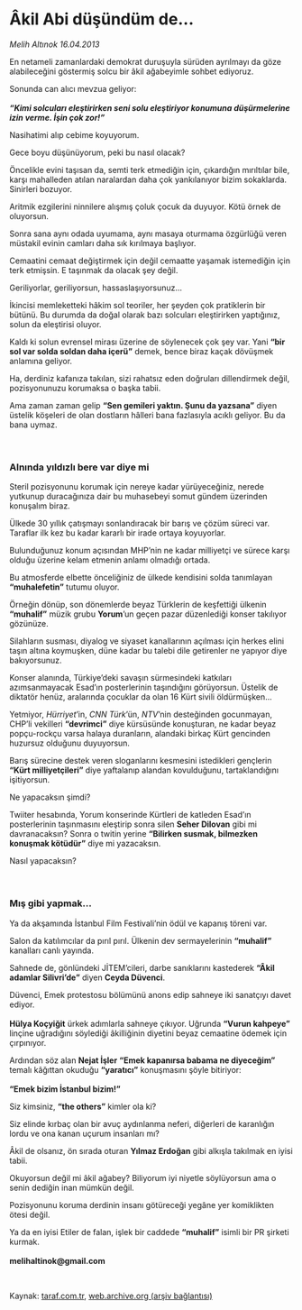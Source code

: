 # Âkil Abi düşündüm de...

*Melih Altınok 16.04.2013*

<div class="yazi"><p>En netameli zamanlardaki demokrat duruşuyla sürüden ayrılmayı da göze alabileceğini göstermiş solcu bir âkil ağabeyimle sohbet ediyoruz. </p>
<p>Sonunda can alıcı mevzua geliyor:<br/><br/><b><i>“Kimi solcuları eleştirirken seni solu eleştiriyor konumuna düşürmelerine izin verme. İşin çok zor!”</i></b></p>
<p>Nasihatimi alıp cebime koyuyorum. </p>
<p>Gece boyu düşünüyorum, peki bu nasıl olacak?</p>
<p>Öncelikle evini taşısan da, semti terk etmediğin için, çıkardığın mırıltılar bile, karşı mahalleden atılan naralardan daha çok yankılanıyor bizim sokaklarda. Sinirleri bozuyor.</p>
<p>Aritmik ezgilerini ninnilere alışmış çoluk çocuk da duyuyor. Kötü örnek de oluyorsun.</p>
<p>Sonra sana aynı odada uyumama, aynı masaya oturmama özgürlüğü veren müstakil evinin camları daha sık kırılmaya başlıyor.</p>
<p>Cemaatini cemaat değiştirmek için değil cemaatte yaşamak istemediğin için terk etmişsin. E taşınmak da olacak şey değil. </p>
<p>Geriliyorlar, geriliyorsun, hassaslaşıyorsunuz...</p>
<p>İkincisi memleketteki hâkim sol teoriler, her şeyden çok pratiklerin bir bütünü. Bu durumda da doğal olarak bazı solcuları eleştirirken yaptığınız, solun da eleştirisi oluyor.</p>
<p>Kaldı ki solun evrensel mirası üzerine de söylenecek çok şey var. Yani <b>“bir sol var solda soldan daha içerü”</b> demek, bence biraz kaçak dövüşmek anlamına geliyor.</p>
<p>Ha, derdiniz kafanıza takılan, sizi rahatsız eden doğruları dillendirmek değil, pozisyonunuzu korumaksa o başka tabii. </p>
<p>Ama zaman zaman gelip <b>“Sen gemileri yaktın. Şunu da yazsana”</b> diyen üstelik köşeleri de olan dostların hâlleri bana fazlasıyla acıklı geliyor. Bu da bana uymaz.<br/><br/><br/></p>
<h3>Alnında yıldızlı bere var diye mi</h3>
<p>Steril pozisyonunu korumak için nereye kadar yürüyeceğiniz, nerede yutkunup duracağınıza dair bu muhasebeyi somut gündem üzerinden konuşalım biraz.</p>
<p>Ülkede 30 yıllık çatışmayı sonlandıracak bir barış ve çözüm süreci var. Taraflar ilk kez bu kadar kararlı bir irade ortaya koyuyorlar.</p>
<p>Bulunduğunuz konum açısından MHP’nin ne kadar milliyetçi ve sürece karşı olduğu üzerine kelam etmenin anlamı olmadığı ortada.</p>
<p>Bu atmosferde elbette önceliğiniz de ülkede kendisini solda tanımlayan <b>“muhalefetin”</b> tutumu oluyor.</p>
<p>Örneğin dönüp, son dönemlerde beyaz Türklerin de keşfettiği ülkenin <b>“muhalif”</b> müzik grubu <b>Yorum</b>’un geçen pazar düzenlediği konser takılıyor gözünüze.</p>
<p>Silahların susması, diyalog ve siyaset kanallarının açılması için herkes elini taşın altına koymuşken, düne kadar bu talebi dile getirenler ne yapıyor diye bakıyorsunuz.</p>
<p>Konser alanında, Türkiye’deki savaşın sürmesindeki katkıları azımsanmayacak Esad’ın posterlerinin taşındığını görüyorsun. Üstelik de diktatör henüz, aralarında çocuklar da olan 16 Kürt sivili öldürmüşken...</p>
<p>Yetmiyor, <i>Hürriyet</i>’in, <i>CNN Türk</i>’ün, <i>NTV</i>’nin desteğinden gocunmayan, CHP’li vekilleri <b>“devrimci”</b> diye kürsüsünde konuşturan, ne kadar beyaz popçu-rockçu varsa halaya duranların, alandaki birkaç Kürt gencinden huzursuz olduğunu duyuyorsun.</p>
<p>Barış sürecine destek veren sloganlarını kesmesini istedikleri gençlerin <b>“Kürt milliyetçileri”</b> diye yaftalanıp alandan kovulduğunu, tartaklandığını işitiyorsun.</p>
<p>Ne yapacaksın şimdi?</p>
<p>Twiiter hesabında, Yorum konserinde Kürtleri de katleden Esad’ın posterlerinin taşınmasını eleştirip sonra silen <b>Seher Dilovan</b> gibi mi davranacaksın? Sonra o twitin yerine <b>“Bilirken susmak, bilmezken konuşmak kötüdür”</b> diye mi yazacaksın.</p>
<p>Nasıl yapacaksın?<br/><br/><br/></p>
<h3>Mış gibi yapmak...</h3>
<p>Ya da akşamında İstanbul Film Festivali’nin ödül ve kapanış töreni var.</p>
<p>Salon da katılımcılar da pırıl pırıl. Ülkenin dev sermayelerinin <b>“muhalif”</b> kanalları canlı yayında.</p>
<p>Sahnede de, gönlündeki JİTEM’cileri, darbe sanıklarını kastederek <b>“Âkil adamlar Silivri’de”</b> diyen <b>Ceyda Düvenci</b>.</p>
<p>Düvenci, Emek protestosu bölümünü anons edip sahneye iki sanatçıyı davet ediyor.<br/><br/><b>Hülya Koçyiğit</b> ürkek adımlarla sahneye çıkıyor. Uğrunda <b>“Vurun kahpeye”</b> linçine uğradığını söylediği âkilliğinin diyetini beyaz cemaatine ödemek için çırpınıyor.</p>
<p>Ardından söz alan <b>Nejat İşler</b> <b>“Emek kapanırsa babama ne diyeceğim”</b> temalı kâğıttan okuduğu <b>“yaratıcı”</b> konuşmasını şöyle bitiriyor:<br/><br/><b>“Emek bizim İstanbul bizim!”</b></p>
<p>Siz kimsiniz, <b>“the others”</b> kimler ola ki?</p>
<p>Siz elinde kırbaç olan bir avuç aydınlanma neferi, diğerleri de karanlığın lordu ve ona kanan uçurum insanları mı?</p>
<p>Âkil de olsanız, ön sırada oturan <b>Yılmaz Erdoğan</b> gibi alkışla takılmak en iyisi tabii.</p>
<p>Okuyorsun değil mi âkil ağabey? Biliyorum iyi niyetle söylüyorsun ama o senin dediğin inan mümkün değil.</p>
<p>Pozisyonunu koruma derdinin insanı götüreceği yegâne yer komiklikten ötesi değil.</p>
<p>Ya da en iyisi Etiler de falan, işlek bir caddede <b>“muhalif”</b> isimli bir PR şirketi kurmak.<br/><br/><b>melihaltinok@gmail.com</b></p>
<p> </p>
</div>

Kaynak: [taraf.com.tr](http://www.taraf.com.tr/melih-altinok/makale-akil-abi-dusundum-de.htm), [web.archive.org (arşiv bağlantısı)](http://web.archive.org/web/20131226072828/http://www.taraf.com.tr/melih-altinok/makale-akil-abi-dusundum-de.htm)
